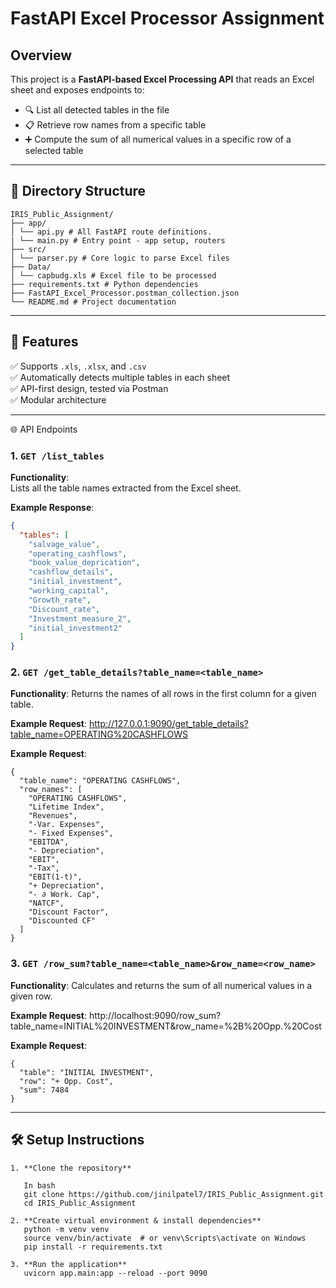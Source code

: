 # FastAPI Excel Processor Assignment

## Overview

This project is a **FastAPI-based Excel Processing API** that reads an Excel sheet and exposes endpoints to:
- 🔍 List all detected tables in the file
- 📋 Retrieve row names from a specific table
- ➕ Compute the sum of all numerical values in a specific row of a selected table

---

## 📁 Directory Structure
```
IRIS_Public_Assignment/
├── app/
│ └── api.py # All FastAPI route definitions.
| └── main.py # Entry point - app setup, routers
├── src/
│ └── parser.py # Core logic to parse Excel files
├── Data/
│ └── capbudg.xls # Excel file to be processed
├── requirements.txt # Python dependencies
├── FastAPI_Excel_Processor.postman_collection.json
└── README.md # Project documentation
```
---

## 🚀 Features

✅ Supports `.xls`, `.xlsx`, and `.csv`  
✅ Automatically detects multiple tables in each sheet  
✅ API-first design, tested via Postman  
✅ Modular architecture

---

🌐 API Endpoints

### 1. `GET /list_tables`

**Functionality**:  
Lists all the table names extracted from the Excel sheet.

**Example Response**:
```json
{
  "tables": [
    "salvage_value",
    "operating_cashflows",
    "book_value_deprication",
    "cashflow_details",
    "initial_investment",
    "working_capital",
    "Growth_rate",
    "Discount_rate",
    "Investment_measure_2",
    "initial_investment2"
  ]
}
```

### 2. `GET /get_table_details?table_name=<table_name>`

**Functionality**: 
Returns the names of all rows in the first column for a given table.

**Example Request**:
http://127.0.0.1:9090/get_table_details?table_name=OPERATING%20CASHFLOWS

**Example Request**:
```
{
  "table_name": "OPERATING CASHFLOWS",
  "row_names": [
    "OPERATING CASHFLOWS",
    "Lifetime Index",
    "Revenues",
    "-Var. Expenses",
    "- Fixed Expenses",
    "EBITDA",
    "- Depreciation",
    "EBIT",
    "-Tax",
    "EBIT(1-t)",
    "+ Depreciation",
    "- ∂ Work. Cap",
    "NATCF",
    "Discount Factor",
    "Discounted CF"
  ]
}
```

### 3. ` GET /row_sum?table_name=<table_name>&row_name=<row_name> `
**Functionality**: 
Calculates and returns the sum of all numerical values in a given row.

**Example Request**:
http://localhost:9090/row_sum?table_name=INITIAL%20INVESTMENT&row_name=%2B%20Opp.%20Cost

**Example Request**:
```
{
  "table": "INITIAL INVESTMENT",
  "row": "+ Opp. Cost",
  "sum": 7484
}
```
---

## 🛠️ Setup Instructions

```
1. **Clone the repository**

   In bash
   git clone https://github.com/jinilpatel7/IRIS_Public_Assignment.git
   cd IRIS_Public_Assignment

2. **Create virtual environment & install dependencies**
   python -m venv venv
   source venv/bin/activate  # or venv\Scripts\activate on Windows
   pip install -r requirements.txt

3. **Run the application**
   uvicorn app.main:app --reload --port 9090

```
